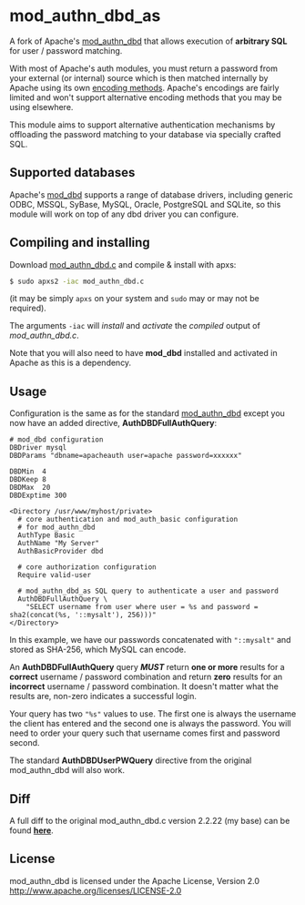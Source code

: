 mod_authn_dbd_as
================

A fork of Apache's [mod_authn_dbd](http://httpd.apache.org/docs/2.2/mod/mod_authn_dbd.html) that allows execution of **arbitrary SQL** for user / password matching.

With most of Apache's auth modules, you must return a password from your external (or internal) source which is then matched internally by Apache using its own [encoding methods](http://httpd.apache.org/docs/2.2/misc/password_encryptions.html). Apache's encodings are fairly limited and won't support alternative encoding methods that you may be using elsewhere.

This module aims to support alternative authentication mechanisms by offloading the password matching to your database via specially crafted SQL.

Supported databases
-------------------

Apache's [mod_dbd](http://httpd.apache.org/docs/2.2/mod/mod_dbd.html) supports a range of database drivers, including generic ODBC, MSSQL, SyBase, MySQL, Oracle, PostgreSQL and SQLite, so this module will work on top of any dbd driver you can configure.

Compiling and installing
------------------------

Download [mod_authn_dbd.c](mod_authn_dbd.c) and compile & install with apxs:

```sh
$ sudo apxs2 -iac mod_authn_dbd.c
```

(it may be simply `apxs` on your system and `sudo` may or may not be required).

The arguments `-iac` will *install* and *activate* the *compiled* output of *mod_authn_dbd.c*.

Note that you will also need to have **mod_dbd** installed and activated in Apache as this is a dependency.

Usage
-----

Configuration is the same as for the standard [mod_authn_dbd](http://httpd.apache.org/docs/2.2/mod/mod_authn_dbd.html) except you now have an added directive, **AuthDBDFullAuthQuery**:

```
# mod_dbd configuration
DBDriver mysql
DBDParams "dbname=apacheauth user=apache password=xxxxxx"

DBDMin  4
DBDKeep 8
DBDMax  20
DBDExptime 300

<Directory /usr/www/myhost/private>
  # core authentication and mod_auth_basic configuration
  # for mod_authn_dbd
  AuthType Basic
  AuthName "My Server"
  AuthBasicProvider dbd

  # core authorization configuration
  Require valid-user

  # mod_authn_dbd_as SQL query to authenticate a user and password
  AuthDBDFullAuthQuery \
    "SELECT username from user where user = %s and password = sha2(concat(%s, '::mysalt'), 256)))"
</Directory>
```

In this example, we have our passwords concatenated with `"::mysalt"` and stored as SHA-256, which MySQL can encode.

An **AuthDBDFullAuthQuery** query ***MUST*** return **one or more** results for a **correct** username / password combination and return **zero** results for an **incorrect** username / password combination. It doesn't matter what the results are, non-zero indicates a successful login.

Your query has two `"%s"` values to use. The first one is always the username the client has entered and the second one is always the password. You will need to order your query such that username comes first and password second.

The standard **AuthDBDUserPWQuery** directive from the original mod_authn_dbd will also work.

Diff
----

A full diff to the original mod_authn_dbd.c version 2.2.22 (my base) can be found **[here](https://github.com/rvagg/mod_authn_dbd_as/compare/b3204a7c29...master#diff-1)**.

License
-------

mod_authn_dbd is licensed under the Apache License, Version 2.0 http://www.apache.org/licenses/LICENSE-2.0